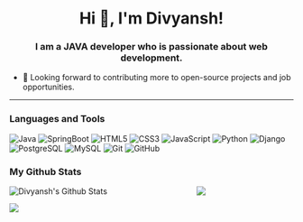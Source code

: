<h1 align="center">Hi 👋, I'm Divyansh!</h1>
<h3 align="center">I am a JAVA developer who is passionate about web development.</h3>

- 🥅 Looking forward to contributing more to open-source projects and job opportunities.
---
### Languages and Tools
![Java](https://img.shields.io/badge/-Java-E45A86?style=flat-square&logo=Java)
![SpringBoot](https://img.shields.io/badge/-SpringBoot-E34A26?style=flat-square&logo=SpringBoot)
![HTML5](https://img.shields.io/badge/-HTML5-E34F26?style=flat-square&logo=html5&logoColor=white)
![CSS3](https://img.shields.io/badge/-CSS3-1572B6?style=flat-square&logo=css3)
![JavaScript](https://img.shields.io/badge/-JavaScript-black?style=flat-square&logo=javascript)
![Python](https://img.shields.io/badge/-Python-black?style=flat-square&logo=Python)
![Django](https://img.shields.io/badge/-Django-E34A26?style=flat-square&logo=Django)
![PostgreSQL](https://img.shields.io/badge/-PostgreSQL-336791?style=flat-square&logo=postgresql)
![MySQL](https://img.shields.io/badge/-MySQL-black?style=flat-square&logo=mysql)
![Git](https://img.shields.io/badge/-Git-black?style=flat-square&logo=git)
![GitHub](https://img.shields.io/badge/-GitHub-181717?style=flat-square&logo=github)

### My Github Stats

<p align = "center">
  <img align="left" alt="Divyansh's Github Stats" src="https://github-readme-stats.vercel.app/api?username=divyansh2301&theme=tokyonight&show_icons=true&hide_border=true&count_private=true" />
  <img src = "https://github-readme-stats.vercel.app/api/top-langs/?username=divyansh2301&hide=css,cpp,html,tcl&theme=tokyonight">
</p>

![](https://komarev.com/ghpvc/?username=divyansh23301&color=green)
